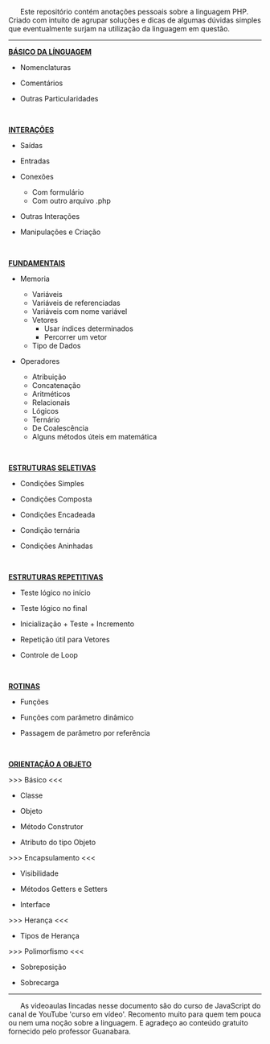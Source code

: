 &nbsp; &nbsp; &nbsp; Este repositório contém anotações pessoais sobre a linguagem PHP. Criado com intuito de agrupar soluções e dicas de algumas dúvidas simples que eventualmente surjam na utilização da linguagem em  questão.  
***

[**BÁSICO DA LÍNGUAGEM**](notas/bahsico-da-linguagem.md "Clique para ver o arquivo.md")  

* Nomenclaturas

* Comentários  

* Outras Particularidades

<br/>
 
[**INTERAÇÕES**](notas/interaccomhes.md "Clique para ver o arquivo.md")    

* Saídas  

* Entradas  

* Conexões  

    - Com formulário
    - Com outro arquivo .php

* Outras Interações

* Manipulações e Criação

<br/>
 
 [**FUNDAMENTAIS**](notas/fundamentais "Clique para ver o arquivo.md")    

* Memoria  

    - Variáveis
    - Variáveis de referenciadas
    - Variáveis com nome variável
    - Vetores
        - Usar índices determinados
        - Percorrer um vetor
    - Tipo de Dados

* Operadores

    - Atribuição
    - Concatenação
    - Aritméticos
    - Relacionais
    - Lógicos
    - Ternário
    - De Coalescência
    - Alguns métodos úteis em matemática

<br/>
 
[**ESTRUTURAS SELETIVAS**](notas/estruturas-seletivas.md "Clique para ver o arquivo.md")    

* Condições Simples  

* Condições Composta  

* Condições Encadeada	

* Condição ternária	

* Condições Aninhadas	

<br/>
 
[**ESTRUTURAS REPETITIVAS**](notas/estruturas-repetitivas.md "Clique para ver o arquivo.md")    

* Teste lógico no início  

* Teste lógico no final	 

* Inicialização + Teste + Incremento

* Repetição útil para Vetores

* Controle de Loop

<br/>
 
[**ROTINAS**](notas/rotinas.md "Clique para ver o arquivo.md")  

* Funções

* Funções com parâmetro dinâmico

* Passagem de parâmetro por referência

<br/>
 
[**ORIENTAÇÃO A OBJETO**](notas/orientaccamho-a-objeto.md "Clique para ver o arquivo.md")    

\>>> Básico <<<

* Classe

* Objeto

* Método Construtor

* Atributo do tipo Objeto

\>>> Encapsulamento <<<

* Visibilidade

* Métodos Getters e Setters

* Interface

\>>> Herança <<<

* Tipos de Herança

\>>> Polimorfismo <<<

* Sobreposição

* Sobrecarga

*** 
&nbsp; &nbsp; &nbsp; As videoaulas lincadas nesse documento são do curso de JavaScript do canal de YouTube 'curso em vídeo'. Recomento muito para quem tem pouca ou nem uma noção sobre a linguagem. E agradeço ao conteúdo gratuito fornecido pelo professor Guanabara.  